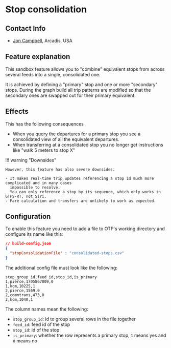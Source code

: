 <!--
  NOTE! Part of this document is generated. Make sure you edit the template, not the generated doc.

   - Template directory is:  /doc/templates
   - Generated directory is: /docs 
-->
# Stop consolidation

## Contact Info

- [Jon Campbell](mailto:jon.campbell@arcadis.com), Arcadis, USA

## Feature explanation

This sandbox feature allows you to "combine" equivalent stops from across several feeds into a single,
consolidated one. 

It is achieved by defining a "primary" stop and one or more "secondary" stops. During the graph
build all trip patterns are modified so that the secondary ones are swapped out for their
primary equivalent.

## Effects

This has the following consequences 

- When you query the departures for a primary stop you see a consolidated view of all the equivalent departures.
- When transferring at a consolidated stop you no longer get instructions like "walk 5 meters to stop X"

!!! warning "Downsides"

    However, this feature has also severe downsides:

    - It makes real-time trip updates referencing a stop id much more complicated and in many cases 
      impossible to resolve. 
      You can only reference a stop by its sequence, which only works in GTFS-RT, not Siri.
    - Fare calculation and transfers are unlikely to work as expected.


## Configuration

To enable this feature you need to add a file to OTP's working directory and configure
its name like this:

<!-- config BEGIN -->
<!-- NOTE! This section is auto-generated. Do not change, change doc in code instead. -->

```JSON
// build-config.json
{
  "stopConsolidationFile" : "consolidated-stops.csv"
}
```

<!-- config END -->

The additional config file must look like the following:

<!-- file BEGIN -->
<!-- NOTE! This section is auto-generated. Do not change, change doc in code instead. -->

```
stop_group_id,feed_id,stop_id,is_primary
1,pierce,1705867009,0
1,kcm,10225,1
2,pierce,1569,0
2,commtrans,473,0
2,kcm,1040,1
```

<!-- file END -->

The column names mean the following:

- `stop_group_id`: id to group several rows in the file together
- `feed_id`: feed id of the stop
- `stop_id`: id of the stop
- `is_primary`: whether the row represents a primary stop, `1` means yes and `0` means no

